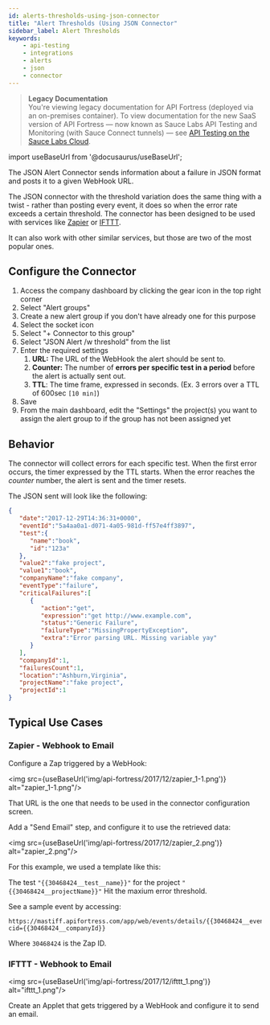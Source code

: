 ```yaml
---
id: alerts-thresholds-using-json-connector
title: "Alert Thresholds (Using JSON Connector"
sidebar_label: Alert Thresholds
keywords:
    - api-testing
    - integrations
    - alerts
    - json
    - connector
---
```


>**Legacy Documentation**<br/>You're viewing legacy documentation for API Fortress (deployed via an on-premises container). To view documentation for the new SaaS version of API Fortress &#8212; now known as Sauce Labs API Testing and Monitoring (with Sauce Connect tunnels) &#8212; see [API Testing on the Sauce Labs Cloud](/api-testing/).

import useBaseUrl from '@docusaurus/useBaseUrl';

The JSON Alert Connector sends information about a failure in JSON format and posts it to a given WebHook URL.

The JSON connector with the threshold variation does the same thing with a twist - rather than posting every event, it does so when the error rate exceeds a certain threshold. The connector has been designed to be used with services like [Zapier](https://zapier.com/) or [IFTTT](https://ifttt.com/).

It can also work with other similar services, but those are two of the most popular ones.

## Configure the Connector

1. Access the company dashboard by clicking the gear icon in the top right corner
2. Select "Alert groups"
3. Create a new alert group if you don't have already one for this purpose
4. Select the socket icon
5. Select "+ Connector to this group"
6. Select "JSON Alert /w threshold" from the list
7. Enter the required settings
    1. **URL:** The URL of the WebHook the alert should be sent to.
    2. **Counter:** The number of **errors per specific test in a period** before the alert is actually sent out.
    3. **TTL**: The time frame, expressed in seconds. (Ex. 3 errors over a TTL of 600sec `[10 min]`)
8. Save
9. From the main dashboard, edit the "Settings" the project(s) you want to assign the alert group to if the group has not been assigned yet

## Behavior

The connector will collect errors for each specific test. When the first error occurs, the timer expressed by the TTL starts. When the error reaches the _counter_ number, the alert is sent and the timer resets.

The JSON sent will look like the following:

```json
{
   "date":"2017-12-29T14:36:31+0000",
   "eventId":"5a4aa0a1-d071-4a05-981d-ff57e4ff3897",
   "test":{
      "name":"book",
      "id":"123a"
   },
   "value2":"fake project",
   "value1":"book",
   "companyName":"fake company",
   "eventType":"failure",
   "criticalFailures":[
      {
         "action":"get",
         "expression":"get http://www.example.com",
         "status":"Generic Failure",
         "failureType":"MissingPropertyException",
         "extra":"Error parsing URL. Missing variable yay"
      }
   ],
   "companyId":1,
   "failuresCount":1,
   "location":"Ashburn,Virginia",
   "projectName":"fake project",
   "projectId":1
}
```

## Typical Use Cases

### Zapier - Webhook to Email

Configure a Zap triggered by a WebHook:

<img src={useBaseUrl('img/api-fortress/2017/12/zapier_1-1.png')} alt="zapier_1-1.png"/>

That URL is the one that needs to be used in the connector configuration screen.

Add a "Send Email" step, and configure it to use the retrieved data:

<img src={useBaseUrl('img/api-fortress/2017/12/zapier_2.png')} alt="zapier_2.png"/>

For this example, we used a template like this:

The test `"{{30468424__test__name}}"` for the project `"{{30468424__projectName}}"` Hit the maxium error threshold.

See a sample event by accessing:

```http request
https://mastiff.apifortress.com/app/web/events/details/{{30468424__eventId}}?cid={{30468424__companyId}}
```

Where `30468424` is the Zap ID.

### IFTTT - Webhook to Email

<img src={useBaseUrl('img/api-fortress/2017/12/ifttt_1.png')} alt="ifttt_1.png"/>

Create an Applet that gets triggered by a WebHook and configure it to send an email.

